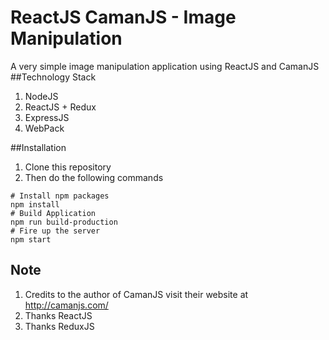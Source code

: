 # ReactJS CamanJS - Image Manipulation
A very simple image manipulation application using ReactJS and CamanJS
##Technology Stack
1. NodeJS
2. ReactJS + Redux
3. ExpressJS
4. WebPack

##Installation
  1. Clone this repository
  2. Then do the following commands

```
# Install npm packages
npm install
# Build Application
npm run build-production
# Fire up the server
npm start
```

## Note
1. Credits to the author of CamanJS visit their website at http://camanjs.com/
2. Thanks ReactJS 
3. Thanks ReduxJS